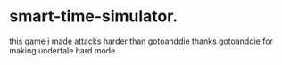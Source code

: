 # smart-time-simulator.
this game i made attacks harder than gotoanddie
thanks gotoanddie for making undertale hard mode
